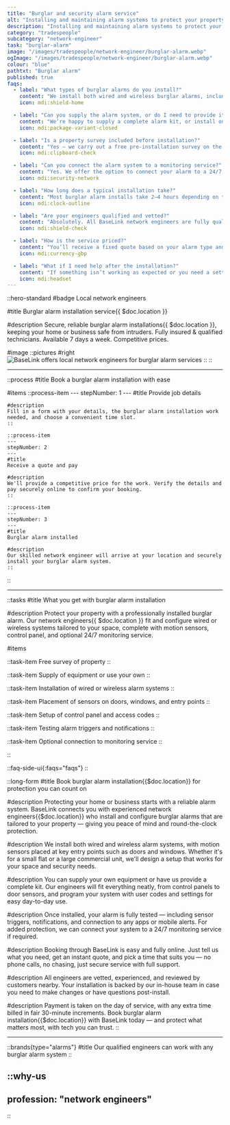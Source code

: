 ```yaml
---
title: "Burglar and security alarm service"
alt: "Installing and maintaining alarm systems to protect your property from intruders"
description: "Installing and maintaining alarm systems to protect your property from intruders"
category: "tradespeople"
subcategory: "network-engineer"
task: "burglar-alarm"
image: "/images/tradespeople/network-engineer/burglar-alarm.webp"
ogImage: "/images/tradespeople/network-engineer/burglar-alarm.webp"
colour: "blue"
pathtxt: "Burglar alarm"
published: true
faqs:
  - label: "What types of burglar alarms do you install?"
    content: "We install both wired and wireless burglar alarms, including systems with motion sensors, door/window contacts, keypads, sirens and smart app control. We tailor the setup to suit your home or business layout."
    icon: mdi:shield-home

  - label: "Can you supply the alarm system, or do I need to provide it?"
    content: "We’re happy to supply a complete alarm kit, or install one that you’ve already purchased. Just let us know your preference during booking so we can plan accordingly."
    icon: mdi:package-variant-closed

  - label: "Is a property survey included before installation?"
    content: "Yes — we carry out a free pre-installation survey on the day to assess entry points and determine the best sensor and panel placement for full coverage."
    icon: mdi:clipboard-check

  - label: "Can you connect the alarm system to a monitoring service?"
    content: "Yes. We offer the option to connect your alarm to a 24/7 professional monitoring service, depending on the system you choose. Let us know if you'd like this added."
    icon: mdi:security-network

  - label: "How long does a typical installation take?"
    content: "Most burglar alarm installs take 2–4 hours depending on the size of the property and whether it's wired or wireless. We’ll give you a time estimate when quoting."
    icon: mdi:clock-outline

  - label: "Are your engineers qualified and vetted?"
    content: "Absolutely. All BaseLink network engineers are fully qualified, insured, and vetted. They're also reviewed by other local customers and supported by our in-house team."
    icon: mdi:shield-check

  - label: "How is the service priced?"
    content: "You’ll receive a fixed quote based on your alarm type and property layout. Pricing is transparent and competitive, with no surprise charges. Additional time is billed in fair 30-minute increments."
    icon: mdi:currency-gbp

  - label: "What if I need help after the installation?"
    content: "If something isn’t working as expected or you need a setting adjusted, our support team is here to help. We’ll arrange a follow-up visit or remote troubleshooting where possible."
    icon: mdi:headset
---
```


::hero-standard
#badge
Local network engineers

#title
Burglar alarm installation service{{ $doc.location }}

#description
Secure, reliable burglar alarm installations{{ $doc.location }}, keeping your home or business safe from intruders. Fully insured & qualified technicians. Available 7 days a week. Competitive prices.

#image
    ::pictures
    #right
    ![BaseLink offers local network engineers for burglar alarm services](/images/tradespeople/network-engineer/burglar-alarm.webp)
    ::
::

---

::process
#title
Book a burglar alarm installation with ease

#items
    ::process-item
    ---
    stepNumber: 1
    ---
    #title
    Provide job details

    #description
    Fill in a form with your details, the burglar alarm installation work needed, and choose a convenient time slot.
    ::
    
    ::process-item
    ---
    stepNumber: 2
    ---
    #title
    Receive a quote and pay

    #description
    We'll provide a competitive price for the work. Verify the details and pay securely online to confirm your booking.
    ::

    ::process-item
    ---
    stepNumber: 3
    ---
    #title
    Burglar alarm installed

    #description
    Our skilled network engineer will arrive at your location and securely install your burglar alarm system.
    ::
::

---

::tasks
#title
What you get with burglar alarm installation

#description
Protect your property with a professionally installed burglar alarm. Our network engineers{{ $doc.location }} fit and configure wired or wireless systems tailored to your space, complete with motion sensors, control panel, and optional 24/7 monitoring service.

#items

  ::task-item
  Free survey of property
  ::

  ::task-item
  Supply of equipment or use your own
  ::

  ::task-item
  Installation of wired or wireless alarm systems
  ::

  ::task-item
  Placement of sensors on doors, windows, and entry points
  ::

  ::task-item
  Setup of control panel and access codes
  ::

  ::task-item
  Testing alarm triggers and notifications
  ::

  ::task-item
  Optional connection to monitoring service
  ::

::


::faq-side-ui{:faqs="faqs"}
::


::long-form
#title
Book burglar alarm installation{{$doc.location}} for protection you can count on

#description
Protecting your home or business starts with a reliable alarm system. BaseLink connects you with experienced network engineers{{$doc.location}} who install and configure burglar alarms that are tailored to your property — giving you peace of mind and round-the-clock protection.

#description
We install both wired and wireless alarm systems, with motion sensors placed at key entry points such as doors and windows. Whether it's for a small flat or a large commercial unit, we'll design a setup that works for your space and security needs.

#description
You can supply your own equipment or have us provide a complete kit. Our engineers will fit everything neatly, from control panels to door sensors, and program your system with user codes and settings for easy day-to-day use.

#description
Once installed, your alarm is fully tested — including sensor triggers, notifications, and connection to any apps or mobile alerts. For added protection, we can connect your system to a 24/7 monitoring service if required.

#description
Booking through BaseLink is easy and fully online. Just tell us what you need, get an instant quote, and pick a time that suits you — no phone calls, no chasing, just secure service with full support.

#description
All engineers are vetted, experienced, and reviewed by customers nearby. Your installation is backed by our in-house team in case you need to make changes or have questions post-install.

#description
Payment is taken on the day of service, with any extra time billed in fair 30-minute increments. Book burglar alarm installation{{$doc.location}} with BaseLink today — and protect what matters most, with tech you can trust.
::

---

::brands{type="alarms"}
#title
Our qualified engineers can work with any burglar alarm system
::

::why-us
---
profession: "network engineers"
---
::